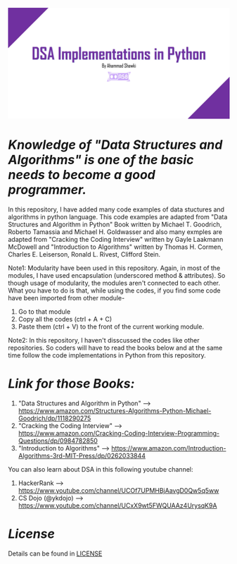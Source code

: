 ![Poster](https://github.com/ahammadshawki8/DSA-Implementations-in-Python/blob/master/data_structures.jpg)

# _Knowledge of "Data Structures and Algorithms" is one of the basic needs to become a good programmer._

In this repository, I have added many code examples of data stuctures and algorithms in python language.
This code examples are adapted from "Data Structures and Algorithm in Python" Book written by Michael T. Goodrich, Roberto Tamassia and Michael H. Goldwasser 
and also many exmples are adapted from "Cracking the Coding Interview" written by Gayle Laakmann McDowell 
and "Introduction to Algorithms" written by Thomas H. Cormen, Charles E. Leiserson, Ronald L. Rivest, Clifford Stein.

Note1: Modularity have been used in this repository. Again, in most of the modules, I have used encapsulation (underscored method & attributes). So though usage of modularity, the modules aren't connected to each other. What you have to do is that, while using the codes, if you find some code have been imported from other module-

1. Go to that module
2. Copy all the codes (ctrl + A + C)
3. Paste them (ctrl + V) to the front of the current working module.

Note2: In this repository, I haven't disscussed the codes like other repositories. So coders will have to read the books below and at the same time follow the code implementations in Python from this repository.


# _Link for those Books:_

1. "Data Structures and Algorithm in Python" --> https://www.amazon.com/Structures-Algorithms-Python-Michael-Goodrich/dp/1118290275
2. "Cracking the Coding Interview" --> https://www.amazon.com/Cracking-Coding-Interview-Programming-Questions/dp/0984782850
3. "Introduction to Algorithms" --> https://www.amazon.com/Introduction-Algorithms-3rd-MIT-Press/dp/0262033844

You can also learn about DSA in this following youtube channel:

1. HackerRank --> https://www.youtube.com/channel/UCOf7UPMHBjAavgD0Qw5q5ww
2. CS Dojo (@ykdojo) --> https://www.youtube.com/channel/UCxX9wt5FWQUAAz4UrysqK9A 

# _License_
Details can be found in [LICENSE](LICENSE)
